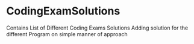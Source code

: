 # CodingExamSolutions
Contains List of Different Coding Exams Solutions
Adding solution for the different Program on simple manner of approach
